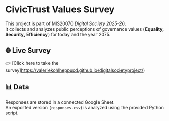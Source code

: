 # CivicTrust Values Survey

This project is part of MIS20070 *Digital Society 2025-26*.  
It collects and analyzes public perceptions of governance values (**Equality, Security, Efficiency**) for today and the year 2075.

## 🌐 Live Survey
👉 [Click here to take the survey]https://valeriekohlheppucd.github.io/digitalsocietyproject/)

## 📊 Data
Responses are stored in a connected Google Sheet.  
An exported version (`responses.csv`) is analyzed using the provided Python script.

